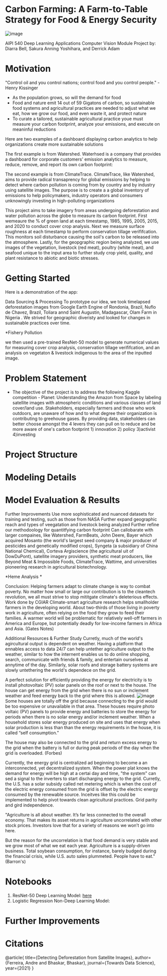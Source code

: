 # Carbon Farming: A Farm-to-Table Strategy for Food & Energy Security
![image](https://user-images.githubusercontent.com/78511177/171748204-f95510ec-fe34-4cd7-bf20-9ce432bc7d79.png)

AIPI 540 Deep Learning Applications
Computer Vision Module Project by: Diarra Bell, Sakura Anning Yoshihara, and Derrick Adam

# Motivation
"Control oil and you control nations; control food and you control people." - Henry Kissinger
* As the population grows, so will the demand for food
* Food and nature emit 14 out of 59 Gigatons of carbon, so sustainable food systems and agricultural practices are needed to adjust what we eat, how we grow our food, and even waste it, and protect nature 
* To curate a tailored, sustainable agricultural practice youe must measure your carbon footprint, analyze your emissions, and execute on meaninful reductions

Here are two examples of a dashboard displaying carbon analytics to help organizations create more sustainable solutions 

The first example is from Watershed. Waterhsed is a company that provides a dashboard for corporate customers' emission analytics to measure, reduce, remove, and report its own carbon footprint:

The second example is from ClimateTrace. ClimateTrace, like Watershed, aims to provide radical transaprency for global emissions by helping to detect where carbon pollution is coming from by country and by industry using satellite images. The purpose is to create a a global inventory of emissions to help policymakers, industry operators and consumers unknowingly investing in high-polluting organizations


        
        
This project aims to take imagery from areas undergoing deforestation and water pollution across the globe to measure its carbon footprint. First wemeaure the % of green land at each timestamp, 1985, 1995, 2005, 2015, and 2020 to conduct cover crop analysis. Next we measure surface roughness at each timestamp to perform conservation tillage verififcation. This monitors soil disturbance causing the soil's carbon to be released into the atmosphere. Lastly, for the geopgraphic region being analyzed, we use images of the vegetation, livestock (red meat), poultry (white meat), and seafood unique to the input area to further study crop yield, quality, and plant resistance to abiotic and biotic stresses. 







# Getting Started




Here is a demonstration of the app:

Data Sourcing & Processing
To prototype our idea, we took timelapsed deforestation images from Google Earth Engine of Rondonia, Brazil, Nuflo de Chavez, Brazil, Toliara annd Saint Augustin, Madagascar, Olam Farm in Nigeria . We strived for geographic diveristy and looked for changes in sustainable practices over time. 

*Fishery Pollution

we then used a pre-trained ResNet-50 model to generate numerical values for measuring cover crop analysis, conservation tillage verififcation, and an analysis on vegetaton & livestock indigenous to the area of the inputted image. 

# Problem Statement
* The objective of the project is to address the following Kaggle competition - Planet: Understanding the Amazon from Space by labeling satellite images with atmospheric conditions and various classes of land cover/land use. Stakeholders, especially farmers and those who work outdoors, are unaware of how and to what degree their organization is contributing to greehouse gases. By providing data, stakeholders can better choose amongst the 4 levers they can pull on to reduce and be more aware of one's carbon footprint 1) innovation 2) policy 3)activist 4)investing 

# Project Structure

# Modeling Details

# Model Evaluation & Results

Further Improvements
Use more sophisticated and nuanced datasets for training and testing, such as those from NASA
Further expand geographic reach and types of veegatation and livestock being analyzed
Further refine our methodoology for quantitfying carbon footprint
Can callobarate with larger compaines, like Watershed, FarmBeats, John Deere, Bayer which acquired Mosanto (the world's largest seed company & major producer of pesticides and genetically modified crops), Syngeta (a subsidiary of China National Chemical), Corteva Argiscience (the agricultural uit of DowDuPont), satellite imagery providers, synthetic meat producers, like Beyond Meat & Impossible Foods, ClimateTrace, Wattime, and universities pioneering research in agricultural biotechnology.

*Heme Analysis
*
 
 
Conclusion:
Helping farmers adapt to climate change is way to combat poverty. No matter how small or large our contribution is to the cleantech revolution, we all must strive to stop mititgate climate's deleterious effects. Work done by CGIAR Climate-smart agriculture research helps smallholder farmers in the developing world. About two-thirds of those living in poverty work in agriculture, often relying on the food they grow to feed their families. A warmer world will be problematic for relatively well-off farmers in America and Europe, but potentially deadly for low-income farmers in Africa and Asia. (Gates Notes)

Additional Resources & Further Study
Curretly, much of the world's agircultural output is dependent on weather. Having a platform that ennables access to data 24/7 can help untether agriculture output to the weather, similar to how the internent enables us to do online shopping, search, communicate with friends & family, and entertain ourselves at annytime of the day. Similarly, solar roofs and storage battery systems are slowly untethering the world's dependece on the grid.

A perfect solution for efficiently providing the energy for electricity is to install photovoltaic (PV) solar panels on the roof or next to the house. The house can get energy from the grid when there is no sun or inclement weather and feed energy back to the grid where this is allowed. 
![image](https://user-images.githubusercontent.com/78511177/172438992-2bd6b716-a21a-453e-8c10-79079c606df9.png)
Some houses are totally off the grid because connecting to the grid would be too expensive or unavailable in that area. These houses require photo voltaic (PV) panels to provide energy and batteries to store the energy for periods when there is no solar energy and/or inclement weather. When a household stores solar energy produced on site and uses that energy when solar production is less than than the energy requirements in the house, it is called “self consumption.”

The house may also be connected to the grid and return excess energy to the grid when the battery is full or during peak periods of the day when the grid is overloaded. (Forbes)

Currently, the energy grid is centralized ad beginning to become a an interconnected, yet decentralized system. When the power plat knows the demand for energy will be high at a certai day and time, "the system" can sed a signal to the inverters to start discharging energy to the grid. Curretly, the U.S. has a solar subsidy called net metering which is when the cost of the electric energy consumed from the grid is offset by the electric energy consumed by the renewable source. Inceitves like this could be implemented to help pivot towards clean agricultural practices. Grid parity and gird independence. 


"Agriculture is all about weather. It’s far less connected to the overall economy. That makes its asset returns in agriculture uncorrelated with other stock prices. Investors love that for a variety of reasons we won’t go into here.

But the reason for the uncorrelation is that food demand is very stable and we grow most of what we eat each year. Agriculture is a supply-driven business. Total soybean consumption, for instance, barely budged during the financial crisis, while U.S. auto sales plummeted. People have to eat." (Barron's)

# Notebooks
1. ResNet-50 Deep Learning Model: [here](https://colab.research.google.com/drive/1M9Y7eJZacFHujo8vmwYcCdr3JKlE4G1Q#scrollTo=M2r5Wun4lHXv)
2. Logistic Regression Non-Deep Learning Model:

# Further Improvements

# Citations
@article{
  title={Detecting Deforestation from Satellite Images},
  author={Ferreira, Andre and Bhaskar, Bhaskar},
  journal={Towards Data Science},
  year={2021}
}



